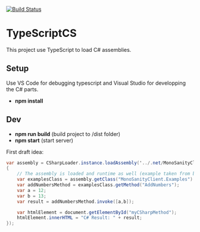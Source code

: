 [![Build Status](https://travis-ci.com/simontardif/TypeScriptCS.svg?branch=master)](https://travis-ci.com/simontardif/TypeScriptCS)
# TypeScriptCS

This project use TypeScript to load C# assemblies.

## Setup

Use VS Code for debugging typescript and Visual Studio for developping the C# parts.
* <b>npm install</b>

## Dev

* <b>npm run build</b> (build project to /dist folder)
* <b>npm start</b> (start server)

First draft idea:
```csharp
var assembly = CSharpLoader.instance.loadAssembly('../.net/MonoSanityClient.dll', () =>
{
    // The assembly is loaded and runtime as well (example taken from blazor)
    var examplesClass = assembly.getClass("MonoSanityClient.Examples")
    var addNumbersMethod = examplesClass.getMethod("AddNumbers");
    var a = 12;
    var b = 13;
    var result = addNumbersMethod.invoke([a,b]);

    var htmlElement = document.getElementById("myCSharpMethod");
    htmlElement.innerHTML = "C# Result: " + result;
});
```
